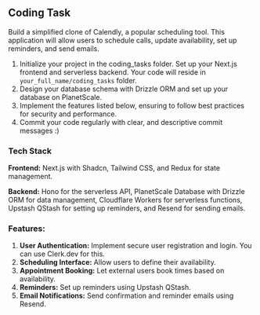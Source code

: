 ## Coding Task

Build a simplified clone of Calendly, a popular scheduling tool. This application will allow users to schedule calls, update availability, set up reminders, and send emails.

1. Initialize your project in the coding_tasks folder. Set up your Next.js frontend and serverless backend. Your code will reside in `your_full_name/coding_tasks` folder.
2. Design your database schema with Drizzle ORM and set up your database on PlanetScale.
3. Implement the features listed below, ensuring to follow best practices for security and performance.
4. Commit your code regularly with clear, and descriptive commit messages :)

### Tech Stack

**Frontend:** Next.js with Shadcn, Tailwind CSS, and Redux for state management.

**Backend:** Hono for the serverless API, PlanetScale Database with Drizzle ORM for data management, Cloudflare Workers for serverless functions, Upstash QStash for setting up reminders, and Resend for sending emails.

### Features:

1. **User Authentication:** Implement secure user registration and login. You can use Clerk.dev for this.
2. **Scheduling Interface:** Allow users to define their availability.
3. **Appointment Booking:** Let external users book times based on availability.
4. **Reminders:** Set up reminders using Upstash QStash.
5. **Email Notifications:** Send confirmation and reminder emails using Resend.